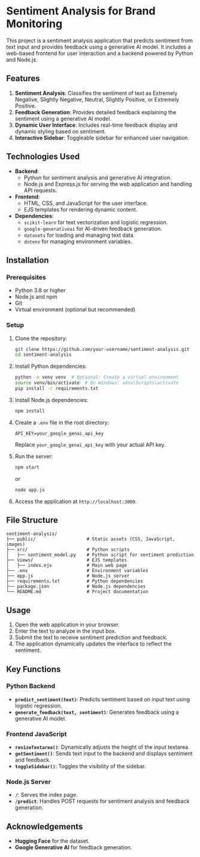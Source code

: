 # Sentiment Analysis for Brand Monitoring

This project is a sentiment analysis application that predicts sentiment from text input and provides feedback using a generative AI model. It includes a web-based frontend for user interaction and a backend powered by Python and Node.js.

## Features

1. **Sentiment Analysis**: Classifies the sentiment of text as Extremely Negative, Slightly Negative, Neutral, Slightly Positive, or Extremely Positive.
2. **Feedback Generation**: Provides detailed feedback explaining the sentiment using a generative AI model.
3. **Dynamic User Interface**: Includes real-time feedback display and dynamic styling based on sentiment.
4. **Interactive Sidebar**: Toggleable sidebar for enhanced user navigation.

## Technologies Used

- **Backend**:
  - Python for sentiment analysis and generative AI integration.
  - Node.js and Express.js for serving the web application and handling API requests.
- **Frontend**:
  - HTML, CSS, and JavaScript for the user interface.
  - EJS templates for rendering dynamic content.
- **Dependencies**:
  - `scikit-learn` for text vectorization and logistic regression.
  - `google-generativeai` for AI-driven feedback generation.
  - `datasets` for loading and managing text data.
  - `dotenv` for managing environment variables.

## Installation

### Prerequisites

- Python 3.8 or higher
- Node.js and npm
- Git
- Virtual environment (optional but recommended)

### Setup

1. Clone the repository:
   ```bash
   git clone https://github.com/your-username/sentiment-analysis.git
   cd sentiment-analysis
   ```

2. Install Python dependencies:
   ```bash
   python -m venv venv  # Optional: Create a virtual environment
   source venv/bin/activate  # On Windows: venv\Scripts\activate
   pip install -r requirements.txt
   ```

3. Install Node.js dependencies:
   ```bash
   npm install
   ```

4. Create a `.env` file in the root directory:
   ```plaintext
   API_KEY=your_google_genai_api_key
   ```

   Replace `your_google_genai_api_key` with your actual API key.

5. Run the server:
   ```bash
   npm start
   ```
   or
   ```bash
   node app.js
   ```

7. Access the application at `http://localhost:3000`.

## File Structure

```
sentiment-analysis/
├── public/                   # Static assets (CSS, JavaScript, images)
├── src/                      # Python scripts
│   ├── sentiment_model.py    # Python script for sentiment prediction
├── views/                    # EJS templates
│   ├── index.ejs             # Main web page
├── .env                      # Environment variables
├── app.js                    # Node.js server
├── requirements.txt          # Python dependencies
├── package.json              # Node.js dependencies
└── README.md                 # Project documentation
```

## Usage

1. Open the web application in your browser.
2. Enter the text to analyze in the input box.
3. Submit the text to receive sentiment prediction and feedback.
4. The application dynamically updates the interface to reflect the sentiment.

## Key Functions

### Python Backend
- **`predict_sentiment(text)`**: Predicts sentiment based on input text using logistic regression.
- **`generate_feedback(text, sentiment)`**: Generates feedback using a generative AI model.

### Frontend JavaScript
- **`resizeTextarea()`**: Dynamically adjusts the height of the input textarea.
- **`getSentiment()`**: Sends text input to the backend and displays sentiment and feedback.
- **`toggleSidebar()`**: Toggles the visibility of the sidebar.

### Node.js Server
- **`/`**: Serves the index page.
- **`/predict`**: Handles POST requests for sentiment analysis and feedback generation.

## Acknowledgements

- **Hugging Face** for the dataset.
- **Google Generative AI** for feedback generation.